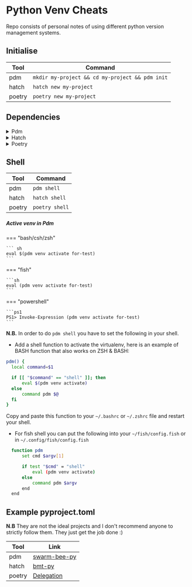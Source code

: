 # Python Venv Cheats

Repo consists of personal notes of using different python version management systems.

## Initialise

| Tool    | Command                                    |
|---------|--------------------------------------------|
| pdm     | `mkdir my-project && cd my-project && pdm init` |
| hatch   | `hatch new my-project`                     |
| poetry  | `poetry new my-project`                    |


## Dependencies

<details><summary>Pdm</summary>

```sh
pdm add requests   # add requests
pdm add requests==2.25.1   # add requests with version constraint
pdm add requests[socks]   # add requests with extra dependency
pdm add "flask>=1.0" flask-sqlalchemy   # add multiple dependencies with different specifiers

# Local dependencies
pdm add ./sub-package
pdm add ./first-1.0.0-py2.py3-none-any.whl
```

##### Add development only dependencies

```sh
pdm add -dG test pytest
```

- This will create the following

```toml
[tool.pdm.dev-dependencies]
test = ["pytest"]
```

- You can specify more 

```toml
[tool.pdm.dev-dependencies]
lint = [
    "flake8",
    "black"
]
test = ["pytest", "pytest-cov"]
doc = ["mkdocs"]
```


##### Update dependencies

```sh
pdm update

# specific
pdm update requests

# comma-separated list
pdm update -G "security,http"

# Update all default + dev-dependencies
pdm update -d
# Update a package in the specified group of dev-dependencies
pdm update -dG test pytest
```

##### Remove dependencies

```sh
# Remove requests from the default dependencies
pdm remove requests
# Remove h11 from the 'web' group of optional-dependencies
pdm remove -G web h11
# Remove pytest-cov from the `test` group of dev-dependencies
pdm remove -dG test pytest-cov
```

- More info [here](https://pdm-project.org/latest/usage/dependency/)

</details>


<details><summary>Hatch</summary>
Installing dependencies in `hatch` is a bit different. You have to specify the dependencies in `pyproject.toml` or in `hatch.toml` file and when you `hatch shell` or `hatch run` the dependencies will automatically install.

###### Examples
You can select which environment to enter or run commands in by using the `-e/--env` root option or by setting the `HATCH_ENV`environment variable.

The run command allows for more explicit selection by prepending `<ENV_NAME>`: to commands. For example, if you had the following configuration:

```toml
# pyproject.toml
[tool.hatch.envs.docs]
dependencies = [
  "mkdocs"
]
[tool.hatch.envs.docs.scripts]
build = "mkdocs build --clean --strict"
serve = "mkdocs serve --dev-addr localhost:8000"

# hatch.toml
[envs.docs]
dependencies = [
  "mkdocs"
]
[envs.docs.scripts]
build = "mkdocs build --clean --strict"
serve = "mkdocs serve --dev-addr localhost:8000"
```
you could then serve your documentation by running:

```sh
hatch run docs:serve
```
- More info [here](https://hatch.pypa.io/1.9/environment/)

</details>


<details><summary>Poetry</summary>
You can simply do

```sh
poetry add requests # to install requrests
```

###### Examples
- If you specify new dependecies in `pyproject.toml` file you can do `poetry install` to install them.

```toml
[tool.poetry.dependencies]  # main dependency group
httpx = "*"
pendulum = "*"
[tool.poetry.group.test.dependencies]
pytest = "^6.0.0"
pytest-mock = "*"
```

- Optional groups can be installed in addition to the default dependencies by using the --with option of the install command.
```toml
[tool.poetry.group.docs]
optional = true

[tool.poetry.group.docs.dependencies]
mkdocs = "*"
```

```sh
poetry install --with docs
```


- More info [here](https://python-poetry.org/docs/managing-dependencies/)

</details>


## Shell

| Tool    | Command                                    |
|---------|--------------------------------------------|
| pdm     | `pdm shell` |
| hatch   | `hatch shell`                     |
| poetry  | `poetry shell`                    |


##### Active venv in Pdm

=== "bash/csh/zsh"

    ``` sh
    eval $(pdm venv activate for-test)
    ```

=== "fish"

    ```sh
    eval (pdm venv activate for-test)
    ```

=== "powershell"

    ```ps1
    PS1> Invoke-Expression (pdm venv activate for-test)
    ```


**N.B.** In order to do `pdm shell` you have to set the following in your shell.

- Add a shell function to activate the virtualenv, here is an example of BASH function that also works on ZSH & BASH:

```sh
pdm() {
  local command=$1

  if [[ "$command" == "shell" ]]; then
      eval $(pdm venv activate)
  else
      command pdm $@
  fi
}
```
Copy and paste this function to your `~/.bashrc` or `~/.zshrc` file and restart your shell.

- For fish shell you can put the following into your `~/fish/config.fish` or in `~/.config/fish/config.fish`

```sh
  function pdm
      set cmd $argv[1]

      if test "$cmd" = "shell"
          eval (pdm venv activate)
      else
          command pdm $argv
      end
  end
```


## Example pyproject.toml

**N.B** They are not the ideal projects and I don't recommend anyone to strictly follow them. They just get the job done :)


| Tool    | Link                                    |
|---------|--------------------------------------------|
| pdm     | [swarm-bee-py](https://github.com/alienrobotninja/bee-py/blob/main/pyproject.toml) |
| hatch   | [bmt-py](https://github.com/Aviksaikat/bmt-py/blob/main/pyproject.toml)                     |
| poetry  | [Delegation](https://github.com/Aviksaikat/ApeWorX-work/blob/main/CTFs/Ethernaut/Delegation_DONE/pyproject.toml)                    |